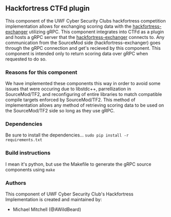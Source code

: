 ## Hackfortress CTFd plugin
This component of the UWF Cyber Security Clubs hackfortress competition implementation allows 
for exchanging scoring data with the [hackfortress-exchanger](https://github.com/UWFCybernauts/hackfortress-exchanger)
utilizing gRPC. This component integrates into CTFd as a plugin and hosts a gRPC server that the
[hackfortress-exchanger](https://github.com/UWFCybernauts/hackfortress-exchanger)
connects to. Any communication from the SourceMod side (hackfortress-exchanger) goes through the gRPC connection 
and get's recieved by this component. This component is intended only to return scoring data over gRPC when requested to do so.

### Reasons for this component
We have implemented these components this way in order to avoid some issues that were occuring due 
to libstdc++, parrellization in SourceMod/TF2, and reconfiguring of entire libraries to match
compatible compile targets enforced by SourceMod/TF2. This method of implementation allows
any method of retrieving scoring data to be used on the SourceMod/TF2 side so long as they use gRPC.

### Dependencies
Be sure to install the dependencies... `sudo pip install -r requirements.txt`

### Build instructions
I mean it's python, but use the Makefile to generate the gRPC source components using `make`

### Authors
This component of UWF Cyber Security Club's Hackfortress Implementation is created and maintained 
by:
* Michael Mitchell (@AWildBeard)
